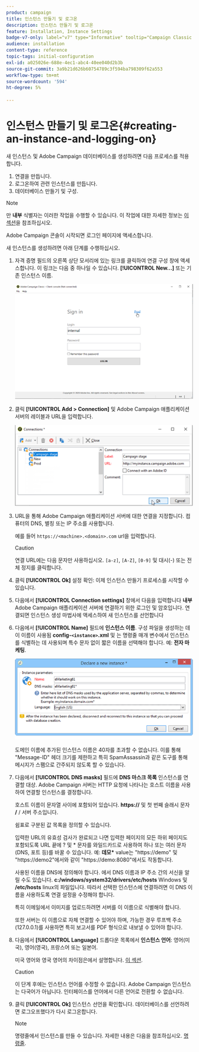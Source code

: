 ```yaml
---
product: campaign
title: 인스턴스 만들기 및 로그온
description: 인스턴스 만들기 및 로그온
feature: Installation, Instance Settings
badge-v7-only: label="v7" type="Informative" tooltip="Campaign Classic v7에만 적용됩니다."
audience: installation
content-type: reference
topic-tags: initial-configuration
exl-id: a025026e-688e-4ec1-abc4-40ee040d2b3b
source-git-commit: 3a9b21d626b60754789c3f594ba798309f62a553
workflow-type: tm+mt
source-wordcount: '594'
ht-degree: 5%

---
```


# 인스턴스 만들기 및 로그온{#creating-an-instance-and-logging-on}



새 인스턴스 및 Adobe Campaign 데이터베이스를 생성하려면 다음 프로세스를 적용합니다.

1. 연결을 만듭니다.
1. 로그온하여 관련 인스턴스를 만듭니다.
1. 데이터베이스 만들기 및 구성.

>[!NOTE]
>
>만 **내부** 식별자는 이러한 작업을 수행할 수 있습니다. 이 작업에 대한 자세한 정보는 [이 섹션](../../installation/using/configuring-campaign-server.md#internal-identifier)을 참조하십시오.

Adobe Campaign 콘솔이 시작되면 로그인 페이지에 액세스합니다.

새 인스턴스를 생성하려면 아래 단계를 수행하십시오.

1. 자격 증명 필드의 오른쪽 상단 모서리에 있는 링크를 클릭하여 연결 구성 창에 액세스합니다. 이 링크는 다음 중 하나일 수 있습니다. **[!UICONTROL New...]** 또는 기존 인스턴스 이름.

   ![](assets/s_ncs_install_define_connection_01.png)

1. 클릭 **[!UICONTROL Add > Connection]** 및 Adobe Campaign 애플리케이션 서버의 레이블과 URL을 입력합니다.

   ![](assets/s_ncs_install_define_connection_02.png)

1. URL을 통해 Adobe Campaign 애플리케이션 서버에 대한 연결을 지정합니다. 컴퓨터의 DNS, 별칭 또는 IP 주소를 사용합니다.

   예를 들어 `https://<machine>.<domain>.com` url을 입력합니다.

   >[!CAUTION]
   >
   >연결 URL에는 다음 문자만 사용하십시오. `[a-z]`, `[A-Z]`, `[0-9]` 및 대시(-) 또는 전체 정지를 클릭합니다.

1. 클릭 **[!UICONTROL Ok]** 설정 확인: 이제 인스턴스 만들기 프로세스를 시작할 수 있습니다.
1. 다음에서 **[!UICONTROL Connection settings]** 창에서 다음을 입력합니다 **내부** Adobe Campaign 애플리케이션 서버에 연결하기 위한 로그인 및 암호입니다. 연결되면 인스턴스 생성 마법사에 액세스하여 새 인스턴스를 선언합니다
1. 다음에서 **[!UICONTROL Name]** 필드에 **인스턴스 이름**. 구성 파일을 생성하는 데 이 이름이 사용됨 **config-`<instance>`.xml** 및 는 명령줄 매개 변수에서 인스턴스를 식별하는 데 사용되며 특수 문자 없이 짧은 이름을 선택해야 합니다. 예: **전자 마케팅**.

   ![](assets/s_ncs_install_create_instance.png)

   도메인 이름에 추가된 인스턴스 이름은 40자를 초과할 수 없습니다. 이를 통해 &quot;Message-ID&quot; 헤더 크기를 제한하고 특히 SpamAssassin과 같은 도구를 통해 메시지가 스팸으로 간주되지 않도록 할 수 있습니다.

1. 다음에서 **[!UICONTROL DNS masks]** 필드에 **DNS 마스크 목록** 인스턴스를 연결할 대상. Adobe Campaign 서버는 HTTP 요청에 나타나는 호스트 이름을 사용하여 연결할 인스턴스를 결정합니다.

   호스트 이름이 문자열 사이에 포함되어 있습니다. **https://** 및 첫 번째 슬래시 문자 **/** / 서버 주소입니다.

   쉼표로 구분된 값 목록을 정의할 수 있습니다.

   입력한 URL의 유효성 검사가 완료되고 나면 입력한 페이지의 모든 하위 페이지도 포함되도록 URL 끝에 ? 및 &#42; 문자를 와일드카드로 사용하여 하나 또는 여러 문자(DNS, 포트 등)를 바꿀 수 있습니다. 예: **데모&#42;** value는 &quot;https://demo&quot; 및 &quot;https://demo2&quot;에서와 같이 &quot;https://demo:8080&quot;에서도 작동합니다.

   사용된 이름을 DNS에 정의해야 합니다. 에서 DNS 이름과 IP 주소 간의 서신을 알릴 수도 있습니다. **c:/windows/system32/drivers/etc/hosts** Windows 및 **/etc/hosts** linux의 파일입니다. 따라서 선택한 인스턴스에 연결하려면 이 DNS 이름을 사용하도록 연결 설정을 수정해야 합니다.

   특히 이메일에서 이미지를 업로드하려면 서버를 이 이름으로 식별해야 합니다.

   또한 서버는 이 이름으로 자체 연결할 수 있어야 하며, 가능한 경우 루프백 주소 (127.0.0.1)를 사용하면 특히 보고서를 PDF 형식으로 내보낼 수 있어야 합니다.

1. 다음에서 **[!UICONTROL Language]** 드롭다운 목록에서 **인스턴스 언어**: 영어(미국), 영어(영국), 프랑스어 또는 일본어.

   미국 영어와 영국 영어의 차이점은에서 설명합니다. [이 섹션](../../platform/using/adobe-campaign-workspace.md#date-and-time).

   >[!CAUTION]
   >
   >이 단계 후에는 인스턴스 언어를 수정할 수 없습니다. Adobe Campaign 인스턴스는 다국어가 아닙니다. 인터페이스를 언어에서 다른 언어로 전환할 수 없습니다.

1. 클릭 **[!UICONTROL Ok]** 인스턴스 선언을 확인합니다. 데이터베이스를 선언하려면 로그오프했다가 다시 로그온합니다.

   >[!NOTE]
   >
   >명령줄에서 인스턴스를 만들 수 있습니다. 자세한 내용은 다음을 참조하십시오. [명령줄](../../installation/using/command-lines.md).
